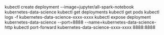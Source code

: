 kubectl create deployment --image=jupyter/all-spark-notebook kubernetes-data-science
kubectl get deployments
kubectl get pods
kubectl logs -f kubernetes-data-science-xxxx-xxxx
kubectl expose deployment kubernetes-data-science --port=8888 --name=kubernetes-data-science-http
kubectl port-forward kubernetes-data-science-xxxx-xxxx 8888:8888
